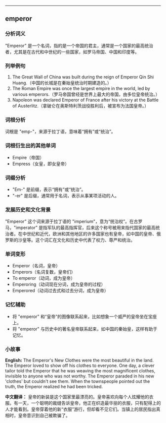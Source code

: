 
---------------
## emperor
### 分析词义
"Emperor" 是一个名词，指的是一个帝国的君主，通常是一个国家的最高统治者，尤其是在古代和中世纪的一些国家，如罗马帝国、中国和印度等。

### 列举例句
1. The Great Wall of China was built during the reign of Emperor Qin Shi Huang.（中国的长城是在秦始皇统治时期建造的。）
2. The Roman Empire was once the largest empire in the world, led by various emperors.（罗马帝国曾经是世界上最大的帝国，由多位皇帝统治。）
3. Napoleon was declared Emperor of France after his victory at the Battle of Austerlitz.（拿破仑在奥斯特利茨战役胜利后，被宣布为法国皇帝。）

### 词根分析
词根是 "emp-"，来源于拉丁语，意味着“拥有”或“统治”。

### 词根衍生出的其他单词
- Empire（帝国）
- Empress（女皇，即女皇帝）

### 词缀分析
- "Em-" 是前缀，表示“拥有”或“统治”。
- "-er" 是后缀，通常用于名词，表示从事某项活动的人。

### 发展历史和文化背景
"Emperor" 这个词来源于拉丁语的 "imperium"，意为“统治权”。在古罗马，"imperator" 是指军队的最高指挥官，后来这个称号被用来指代国家的最高统治者。在中世纪和近代，欧洲和其他地区的许多国家也有皇帝，如中国的皇帝、俄罗斯的沙皇等。这个词汇在文化和历史中代表了权力、尊严和统治。

### 单词变形
- Emperor（名词，皇帝）
- Emperors（名词复数，皇帝们）
- To emperor（动词，成为皇帝）
- Emperoring（动词现在分词，成为皇帝的过程）
- Emperored（动词过去式和过去分词，成为皇帝）

### 记忆辅助
- 将 "emperor" 和“皇帝”的图像联系起来，比如想象一个威严的皇帝坐在宝座上。
- 将 "emperor" 与历史中的著名皇帝联系起来，如中国的秦始皇，这样有助于记忆。

### 小故事
**English:**
The Emperor's New Clothes were the most beautiful in the land. The Emperor loved to show off his clothes to everyone. One day, a clever tailor told the Emperor that he was weaving the most magnificent clothes, invisible to anyone who was not worthy. The Emperor paraded in his new 'clothes' but couldn't see them. When the townspeople pointed out the truth, the Emperor realized he had been tricked.

**中文翻译：**
皇帝的新装是这个国家里最漂亮的。皇帝喜欢向每个人炫耀他的衣服。有一天，一个聪明的裁缝告诉皇帝，他正在织造最华丽的衣服，只有配得上的人才能看到。皇帝穿着他的新“衣服”游行，但却看不见它们。当镇上的居民指出真相时，皇帝意识到自己被欺骗了。

